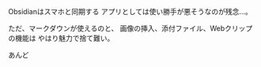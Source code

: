 Obsidianはスマホと同期する
アプリとしては使い勝手が悪そうなのが残念…。

ただ、マークダウンが使えるのと、
画像の挿入、添付ファイル、Webクリップの機能は
やはり魅力で捨て難い。

あんど

